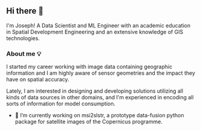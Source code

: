 ## Hi there 👋
I'm Joseph! A Data Scientist and ML Engineer with an academic education in Spatial Development Engineering and an extensive knowledge of GIS technologies.

### About me 💡
I started my career working with image data containing geographic information and I am highly aware of sensor geometries and the impact they have on spatial accuracy.

Lately, I am interested in designing and developing solutions utilizing all kinds of data sources in other domains, and I'm experienced in encoding all sorts of information for model consumption.

- 🔭 I’m currently working on msi2slstr, a prototype data-fusion python package for satellite images of the Copernicus programme.

<!--
**JosephDoun/JosephDoun** is a ✨ _special_ ✨ repository because its `README.md` (this file) appears on your GitHub profile.

Here are some ideas to get you started:

- 🔭 I’m currently working on ...
- 🌱 I’m currently learning ...
- 👯 I’m looking to collaborate on ...
- 🤔 I’m looking for help with ...
- 💬 Ask me about ...
- 📫 How to reach me: ...
- 😄 Pronouns: ...
- ⚡ Fun fact: ...
-->
